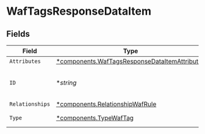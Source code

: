 # WafTagsResponseDataItem


## Fields

| Field                                                                                                         | Type                                                                                                          | Required                                                                                                      | Description                                                                                                   | Example                                                                                                       |
| ------------------------------------------------------------------------------------------------------------- | ------------------------------------------------------------------------------------------------------------- | ------------------------------------------------------------------------------------------------------------- | ------------------------------------------------------------------------------------------------------------- | ------------------------------------------------------------------------------------------------------------- |
| `Attributes`                                                                                                  | [*components.WafTagsResponseDataItemAttributes](../../models/components/waftagsresponsedataitemattributes.md) | :heavy_minus_sign:                                                                                            | N/A                                                                                                           |                                                                                                               |
| `ID`                                                                                                          | **string*                                                                                                     | :heavy_minus_sign:                                                                                            | Alphanumeric string identifying a WAF tag.                                                                    | t4Gg2uUGZzb2W9Euo4mo0R                                                                                        |
| `Relationships`                                                                                               | [*components.RelationshipWafRule](../../models/components/relationshipwafrule.md)                             | :heavy_minus_sign:                                                                                            | N/A                                                                                                           |                                                                                                               |
| `Type`                                                                                                        | [*components.TypeWafTag](../../models/components/typewaftag.md)                                               | :heavy_minus_sign:                                                                                            | Resource type.                                                                                                |                                                                                                               |